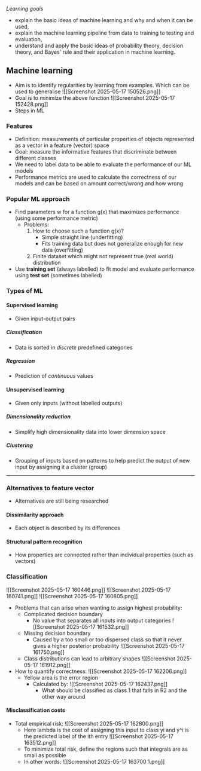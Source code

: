 *Learning goals*
- explain the basic ideas of machine learning and why and when it can be used,
- explain the machine learning pipeline from data to training to testing and evaluation,
- understand and apply the basic ideas of probability theory, decision theory, and Bayes' rule and their application in machine learning.
## Machine learning
- Aim is to identify regularities by learning from examples. Which can be used to generalise
![[Screenshot 2025-05-17 150526.png]]
- Goal is to minimize the above function
![[Screenshot 2025-05-17 152428.png]]
- Steps in ML
### Features
- Definition: measurements of particular properties of objects represented as a vector in a feature (vector) space 
- Goal: measure the informative features that discriminate between different classes
- We need to label data to be able to evaluate the performance of our ML models
- Performance metrics are used to calculate the correctness of our models and can be based on amount correct/wrong and how wrong
### Popular ML approach
- Find parameters w for a function g(x) that maximizes performance (using some performance metric)
	- Problems:
		1) How to choose such a function g(x)?
			- Simple straight line (underfitting)
			- Fits training data but does not generalize enough for new data (overfitting) 
		2) Finite dataset which might not represent true (real world) distribution
- Use **training set** (always labelled) to fit model and evaluate performance using **test set** (sometimes labelled) 
### Types of ML
#### Supervised learning
- Given input-output pairs 
##### Classification
- Data is sorted in *discrete* predefined categories
##### Regression
- Prediction of *continuous* values 
#### Unsupervised learning
- Given only inputs (without labelled outputs)
##### Dimensionality reduction
- Simplify high dimensionality data into lower dimension space
##### Clustering
- Grouping of inputs based on patterns to help predict the output of new input by assigning it a cluster (group)
***
### Alternatives to feature vector
- Alternatives are still being researched
#### Dissimilarity approach
- Each object is described by its differences
#### Structural pattern recognition
- How properties are connected rather than individual properties (such as vectors) 
### Classification
![[Screenshot 2025-05-17 160446.png]]
![[Screenshot 2025-05-17 160741.png]]
![[Screenshot 2025-05-17 160805.png]]
- Problems that can arise when wanting to assign highest probability: 
	- Complicated decision boundary
		- No value that separates all inputs into output categories ![[Screenshot 2025-05-17 161532.png]]
	- Missing decision boundary
		- Caused by a too small or too dispersed class so that it never gives a higher posterior probability ![[Screenshot 2025-05-17 161750.png]]
	- Class distributions can lead to arbitrary shapes ![[Screenshot 2025-05-17 161912.png]]
- How to quantify correctness:  ![[Screenshot 2025-05-17 162206.png]]
	- Yellow area is the error region
		- Calculated by: ![[Screenshot 2025-05-17 162437.png]]
			- What should be classified as class 1 that falls in R2 and the other way around
#### Misclassification costs
- Total empirical risk: 
	![[Screenshot 2025-05-17 162800.png]]
	- Here lambda is the cost of assigning this input to class yi and y^i is the predicted label of the ith entry 
	![[Screenshot 2025-05-17 163512.png]]
	- To minimize total risk, define the regions such that integrals are as small as possible 
	- In other words: ![[Screenshot 2025-05-17 163700 1.png]]